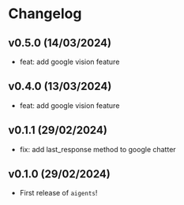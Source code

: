 # Changelog

<!--next-version-placeholder-->

## v0.5.0 (14/03/2024)

 - feat: add google vision feature

## v0.4.0 (13/03/2024)

 - feat: add google vision feature

## v0.1.1 (29/02/2024)

 - fix: add last_response method to google chatter

## v0.1.0 (29/02/2024)

- First release of `aigents`!